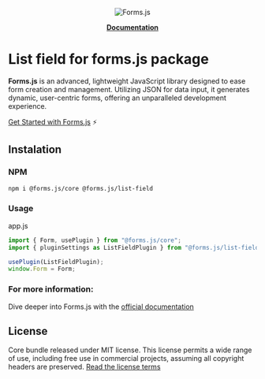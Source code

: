 <div align="center">

![Forms.js](https://github.com/form-js/forms.js/tree/master/docs/formsjs-banner.png)

</div>

<p align="center">
    <a href="https://github.com/form-js/forms.js/tree/master/docs/v1/getting-started"><b>Documentation</b></a>
</p>

# List field for forms.js package

**Forms.js** is an advanced, lightweight JavaScript library designed to ease form creation and management. Utilizing JSON for data input, it generates dynamic, user-centric forms, offering an unparalleled development experience.

[Get Started with Forms.js](https://github.com/form-js/forms.js/tree/master/docs/v1/getting-started) ⚡️

<h2 id="instalation">Instalation</h2>

### NPM

```bash
npm i @forms.js/core @forms.js/list-field
```

### Usage

app.js
```js
import { Form, usePlugin } from "@forms.js/core";
import { pluginSettings as ListFieldPlugin } from "@forms.js/list-field";

usePlugin(ListFieldPlugin);
window.Form = Form;
```

### For more information:

Dive deeper into Forms.js with the [official documentation](https://github.com/form-js/forms.js/tree/master/docs/v1/getting-started)

<h2 id="license">License</h2>

Core bundle released under MIT license. This license permits a wide range of use, including free use in commercial projects, assuming all copyright headers are preserved. [Read the license terms](https://opensource.org/license/mit/)